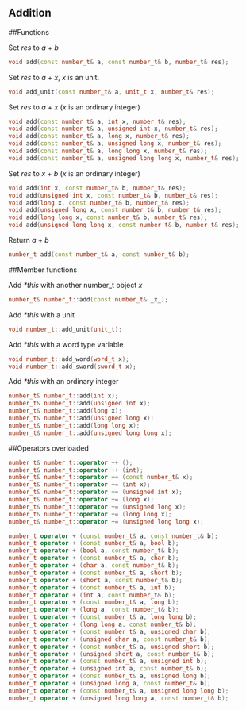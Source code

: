 Addition
-------------

##Functions

Set _res_ to _a_ + _b_
```C++
void add(const number_t& a, const number_t& b, number_t& res);
```

Set _res_ to _a_ + _x_, _x_ is an unit.
```C++
void add_unit(const number_t& a, unit_t x, number_t& res);
```

Set _res_ to _a_ + _x_ (_x_ is an ordinary integer)
```C++
void add(const number_t& a, int x, number_t& res);
void add(const number_t& a, unsigned int x, number_t& res);
void add(const number_t& a, long x, number_t& res);
void add(const number_t& a, unsigned long x, number_t& res);
void add(const number_t& a, long long x, number_t& res);
void add(const number_t& a, unsigned long long x, number_t& res);
```

Set _res_ to _x_ + _b_ (_x_ is an ordinary integer)
```C++
void add(int x, const number_t& b, number_t& res);
void add(unsigned int x, const number_t& b, number_t& res);
void add(long x, const number_t& b, number_t& res);
void add(unsigned long x, const number_t& b, number_t& res);
void add(long long x, const number_t& b, number_t& res);
void add(unsigned long long x, const number_t& b, number_t& res);
```

Return _a_ + _b_
```C++
number_t add(const number_t& a, const number_t& b);
```

##Member functions

Add _*this_ with another number_t object _x_
```C++
number_t& number_t::add(const number_t& _x_);
```
Add _*this_ with a unit
```C++
void number_t::add_unit(unit_t);
```
Add _*this_ with a word type variable
```C++
void number_t::add_word(word_t x);
void number_t::add_sword(sword_t x);
```
Add _*this_ with an ordinary integer
```C++
number_t& number_t::add(int x);
number_t& number_t::add(unsigned int x);
number_t& number_t::add(long x);
number_t& number_t::add(unsigned long x);
number_t& number_t::add(long long x);
number_t& number_t::add(unsigned long long x);
```

##Operators overloaded
```C++
number_t& number_t::operator ++ ();
number_t& number_t::operator ++ (int);
number_t& number_t::operator += (const number_t& x);
number_t& number_t::operator += (int x);
number_t& number_t::operator += (unsigned int x);
number_t& number_t::operator += (long x);
number_t& number_t::operator += (unsigned long x);
number_t& number_t::operator += (long long x);
number_t& number_t::operator += (unsigned long long x);

number_t operator + (const number_t& a, const number_t& b);
number_t operator + (const number_t& a, bool b);
number_t operator + (bool a, const number_t& b);
number_t operator + (const number_t& a, char b);
number_t operator + (char a, const number_t& b);
number_t operator + (const number_t& a, short b);
number_t operator + (short a, const number_t& b);
number_t operator + (const number_t& a, int b);
number_t operator + (int a, const number_t& b);
number_t operator + (const number_t& a, long b);
number_t operator + (long a, const number_t& b);
number_t operator + (const number_t& a, long long b);
number_t operator + (long long a, const number_t& b);
number_t operator + (const number_t& a, unsigned char b);
number_t operator + (unsigned char a, const number_t& b);
number_t operator + (const number_t& a, unsigned short b);
number_t operator + (unsigned short a, const number_t& b);
number_t operator + (const number_t& a, unsigned int b);
number_t operator + (unsigned int a, const number_t& b);
number_t operator + (const number_t& a, unsigned long b);
number_t operator + (unsigned long a, const number_t& b);
number_t operator + (const number_t& a, unsigned long long b);
number_t operator + (unsigned long long a, const number_t& b);
```
